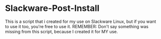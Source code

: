 # Slackware-Post-Install
This is a script that i created for my use on Slackware Linux, but if you want to use it too, you're free to use it. REMEMBER: Don't say something was missing from this script, because I created it for MY use.
